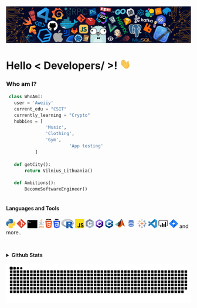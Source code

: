 ![Github Banner](https://github.com/aweiiy/aweiiy/blob/main/banner.png)
<h1> Hello < Developers/ >! <img src = "https://raw.githubusercontent.com/aweiiy/aweiiy/master/wave.gif" width = 30px> </h1>
<p align='center'>
</p>
  
### Who am I?

 ```python
  class WhoAmI:
    user = 'Aweiiy'
	current_edu = "CSIT"
    currently_learning = "Crypto"
	hobbies = [
				'Music',
			 	'Clothing',
				'Gym',
                         'App testing'
			]
	
	def getCity():
		return Vilnius_Lithuania()
	
	def Ambitions():
		BecomeSoftwareEngineer()
	
 ```



#### Languages and Tools 
<p>
  <code><img height="25" src="https://raw.githubusercontent.com/aweiiy/aweiiy/main/svg/python-5.svg" alt="Python"></code>
  <code><img height="25" src="https://raw.githubusercontent.com/aweiiy/aweiiy/main/svg/git-icon.svg" alt="git"></code>
  <code><img height="22" src="https://raw.githubusercontent.com/aweiiy/aweiiy/main/svg/terminal-1.svg" alt="terminal"></code>
  <code><img height="27" src="https://raw.githubusercontent.com/aweiiy/aweiiy/main/svg/java-4.svg" alt="java"></code>
  <code><img height="25" src="https://raw.githubusercontent.com/aweiiy/aweiiy/main/svg/html-5.svg" alt="HTML"></code>
  <code><img height="25" src="https://raw.githubusercontent.com/aweiiy/aweiiy/main/svg/css-3.svg" alt="CSS"></code>
  <code><img height="25" src="https://raw.githubusercontent.com/aweiiy/aweiiy/main/svg/r-lang.svg" alt="R"></code>
  <code><img height="25" src="https://raw.githubusercontent.com/aweiiy/aweiiy/main/svg/javascript.svg" alt="JavaScript"></code>
  <code><img height="25" src="https://raw.githubusercontent.com/aweiiy/aweiiy/main/svg/c-2975.svg" alt="C"></code>
  <code><img height="25" src="https://github.com/aweiiy/aweiiy/blob/main/svg/68747470733a2f2f646576656c6f7065722e6665646f726170726f6a6563742e6f72672f7374617469632f6c6f676f2f6373686172702e706e67.png?raw=true" alt="C"></code>
  <code><img height="25" src="https://raw.githubusercontent.com/aweiiy/aweiiy/main/svg/cpp_logo.svg" alt="C"></code>
  <code><img height="25" src="https://raw.githubusercontent.com/aweiiy/aweiiy/master/svg/Matlab_Logo.png" alt="MATLAB"></code>
  <code><img height="26" src="https://raw.githubusercontent.com/aweiiy/aweiiy/main/svg/sql.png" alt="SQL"></code>
  <code><img height="25" src="https://raw.githubusercontent.com/aweiiy/aweiiy/main/svg/tableau-software.svg" alt="Tableau"></code>
  <code><img height="25" src="https://raw.githubusercontent.com/aweiiy/aweiiy/main/svg/visual-studio-code-1.svg" alt="Visual Code Studio"></code>
  <code><img height="25" src="https://raw.githubusercontent.com/aweiiy/aweiiy/main/svg/power-bi-1.svg" alt="Power BI"></code>
  <code><img height="25" src="https://raw.githubusercontent.com/aweiiy/aweiiy/main/svg/jira-3.svg" alt="Jira"></code>
  and more..

</p>

<br />

<p>
    <details>
     <summary><strong>Github Stats</strong></summary>
     
[![Aweiiy's github stats](https://github-readme-stats.vercel.app/api?username=aweiiy&count_private=true&show_icons=true&theme=blue-green&hide_rank=false&hide=stars&include_all_commits=true)](https://github.com/aweiiy?tab=repositories)&nbsp;&nbsp;
    </details>
</p>


<div>
  <img src="https://raw.githubusercontent.com/aweiiy/aweiiy/main/github-contribution-grid-snake.svg" alt="snakeAnim"></center>
</div>

